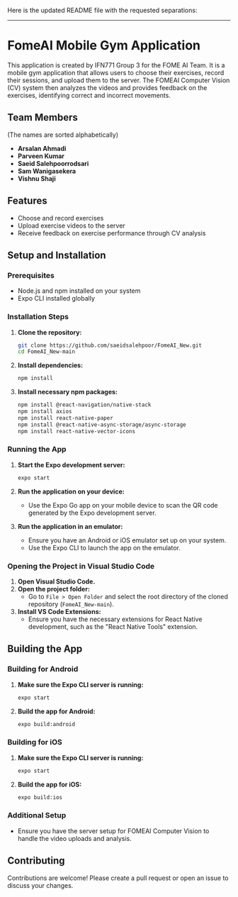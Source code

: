 Here is the updated README file with the requested separations:

---

# FomeAI Mobile Gym Application

This application is created by IFN771 Group 3 for the FOME AI Team. It is a mobile gym application that allows users to choose their exercises, record their sessions, and upload them to the server. The FOMEAI Computer Vision (CV) system then analyzes the videos and provides feedback on the exercises, identifying correct and incorrect movements.

## Team Members
(The names are sorted alphabetically)
- **Arsalan Ahmadi**
- **Parveen Kumar**
- **Saeid Salehpoorrodsari**
- **Sam Wanigasekera**
- **Vishnu Shaji**

## Features
- Choose and record exercises
- Upload exercise videos to the server
- Receive feedback on exercise performance through CV analysis

## Setup and Installation

### Prerequisites
- Node.js and npm installed on your system
- Expo CLI installed globally

### Installation Steps
1. **Clone the repository:**
   ```bash
   git clone https://github.com/saeidsalehpoor/FomeAI_New.git
   cd FomeAI_New-main
   ```

2. **Install dependencies:**
   ```bash
   npm install
   ```

3. **Install necessary npm packages:**
   ```bash
   npm install @react-navigation/native-stack
   npm install axios
   npm install react-native-paper
   npm install @react-native-async-storage/async-storage
   npm install react-native-vector-icons
   ```

### Running the App
1. **Start the Expo development server:**
   ```bash
   expo start
   ```
2. **Run the application on your device:**
   - Use the Expo Go app on your mobile device to scan the QR code generated by the Expo development server.

3. **Run the application in an emulator:**
   - Ensure you have an Android or iOS emulator set up on your system.
   - Use the Expo CLI to launch the app on the emulator.

### Opening the Project in Visual Studio Code
1. **Open Visual Studio Code.**
2. **Open the project folder:**
   - Go to `File > Open Folder` and select the root directory of the cloned repository (`FomeAI_New-main`).
3. **Install VS Code Extensions:**
   - Ensure you have the necessary extensions for React Native development, such as the "React Native Tools" extension.

## Building the App

### Building for Android
1. **Make sure the Expo CLI server is running:**
   ```bash
   expo start
   ```
2. **Build the app for Android:**
   ```bash
   expo build:android
   ```

### Building for iOS
1. **Make sure the Expo CLI server is running:**
   ```bash
   expo start
   ```
2. **Build the app for iOS:**
   ```bash
   expo build:ios
   ```

### Additional Setup
- Ensure you have the server setup for FOMEAI Computer Vision to handle the video uploads and analysis.

## Contributing
Contributions are welcome! Please create a pull request or open an issue to discuss your changes.


